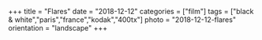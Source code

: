 +++
title = "Flares"
date = "2018-12-12"
categories = ["film"]
tags = ["black & white","paris","france","kodak","400tx"]
photo = "2018-12-12-flares"
orientation = "landscape"
+++
